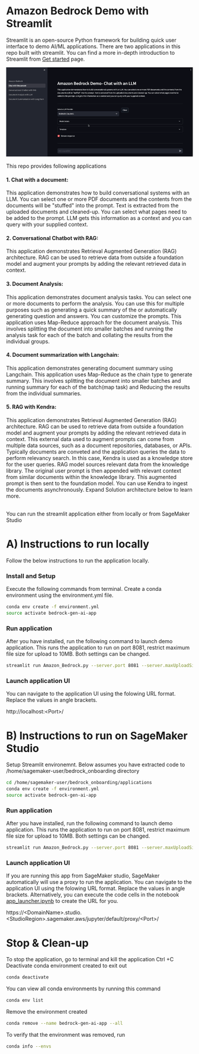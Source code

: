 # Amazon Bedrock Demo with Streamlit

Streamlit is an open-source Python framework for building quick user interface to demo AI/ML applications. There are two applications in this repo built with streamlit. 
You can find a more in-depth introduction to Streamlit from [Get started](https://docs.streamlit.io/library/get-started) page.


<img src="images/chat-with-doc.gif" alt="Streamlit application" style="width: 750px;"/>

This repo provides following applications

#### 1. Chat with a document: 
This application demonstrates how to build conversational systems with an LLM. You can select one or more PDF documents and the contents from the documents will be "stuffed" into the prompt. Text is extracted from the uploaded documents and cleaned-up. You can select what pages need to be added to the prompt. LLM gets this information as a context and you can query with your supplied context. 

#### 2. Conversational Chatbot with RAG: 
This application demonstrates Retrieval Augmented Generation (RAG) architecture. RAG can be used to retrieve data from outside a foundation model and augment your prompts by adding the relevant retrieved data in context. 

#### 3. Document Analysis: 
This application demonstrates document analysis tasks. You can select one or more documents to perform the analysis. You can use this for multiple purposes such as generating a quick summary of the or automatically generating question and answers. You can customize the prompts. This application uses Map-Reduce approach for the document analysis. This involves splitting the document into smaller batches and running the analysis task for each of the batch and collating the results from the individual groups.  

#### 4. Document summarization with Langchain: 
This application demonstrates generating document summary using Langchain. This application uses Map-Reduce as the chain type to generate summary. This involves splitting the document into smaller batches and running summary for each of the batch(map task) and Reducing the results from the individual summaries.

#### 5. RAG with Kendra: 
This application demonstrates Retrieval Augmented Generation (RAG) architecture. RAG can be used to retrieve data from outside a foundation model and augment your prompts by adding the relevant retrieved data in context. This external data used to augment prompts can come from multiple data sources, such as a document repositories, databases, or APIs. Typically documents are conveted and the application queries the data to perform relevancy search. In this case, Kendra is used as a knowledge store for the user queries. RAG model sources relevant data from the knowledge library. The original user prompt is then appended with relevant context from similar documents within the knowledge library. This augmented prompt is then sent to the foundation model. You can use Kendra to ingest the documents asynchronously. Expand Solution architecture below to learn more.


<br>
You can run the streamlit application either from locally or from SageMaker Studio


# A) Instructions to run locally
Follow the below instructions to run the application locally. 

### Install and Setup
Execute the following commands from terminal. Create a conda environment using the environment.yml file. 

``` bash
conda env create -f environment.yml
source activate bedrock-gen-ai-app
```
### Run application 
After you have installed, run the following command to launch demo application. This runs the application to run on port 8081, restrict maximum file size for upload to 10MB. Both settings can be changed.

```bash
streamlit run Amazon_Bedrock.py --server.port 8081 --server.maxUploadSize 10
```

### Launch application UI
You can navigate to the application UI using the folowing URL format. Replace the values in angle brackets. 

http://localhost:&lt;Port&gt;/


# B) Instructions to run on SageMaker Studio
Setup Streamlit environemnt. Below assumes you have extracted code to /home/sagemaker-user/bedrock_onboarding directory

```bash
cd /home/sagemaker-user/bedrock_onboarding/applications
conda env create -f environment.yml
source activate bedrock-gen-ai-app
```
### Run application 
After you have installed, run the following command to launch demo application. This runs the application to run on port 8081, restrict maximum file size for upload to 10MB. Both settings can be changed.

```bash
streamlit run Amazon_Bedrock.py --server.port 8081 --server.maxUploadSize 10
```

### Launch application UI
If you are running this app from SageMaker studio, SageMaker automatically will use a proxy to run the application. You can navigate to the application UI using the folowing URL format. Replace the values in angle brackets. Alternatively, you can execute the code cells in the notebook [app_launcher.ipynb](app_launcher.ipynb) to create the URL for you.

https://&lt;DomainName&gt;.studio.&lt;StudioRegion&gt;.sagemaker.aws/jupyter/default/proxy/&lt;Port&gt;/




# Stop & Clean-up
To stop the application, go to terminal and kill the application Ctrl +C
Deactivate conda environment created to exit out

```bash
conda deactivate 
```

You can view all conda environments by running this command
```bash
conda env list
```

Remove the environment created

```bash
conda remove --name bedrock-gen-ai-app --all
```

To verify that the environment was removed, run
```bash
conda info --envs
```